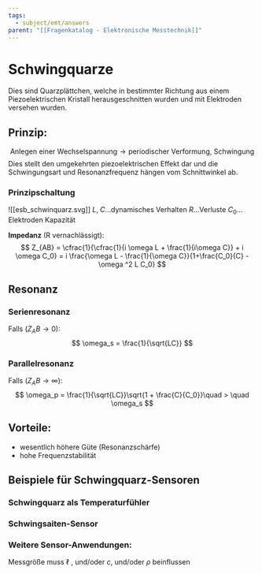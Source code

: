```yaml
---
tags:
  - subject/emt/answers
parent: "[[Fragenkatalog - Elektronische Messtechnik]]"
---
```

# Schwingquarze
Dies sind Quarzplättchen, welche in bestimmter Richtung aus einem Piezoelektrischen Kristall herausgeschnitten wurden und mit Elektroden versehen wurden.
## Prinzip:
$$
	\text{Anlegen einer Wechselspannung} \to \text{periodischer Verformung, Schwingung}
$$
Dies stellt den umgekehrten piezoelektrischen Effekt dar und die Schwingungsart und Resonanzfrequenz hängen vom Schnittwinkel ab.
### Prinzipschaltung
![[esb_schwinquarz.svg]]
$L,\;C\dots\text{dynamisches Verhalten}$
$R\dots\text{Verluste}$
$C_0\dots\text{Elektroden Kapazität}$

**Impedanz** (R vernachlässigt):
$$
	Z_{AB} = \cfrac{1}{\cfrac{1}{i \omega L + \frac{1}{i\omega C}} + i \omega C_0} =
	i \frac{\omega L - \frac{1}{\omega C}}{1+\frac{C_0}{C} - \omega ^2 L C_0}
$$
## Resonanz

### Serienresonanz
Falls $(Z_AB \to 0)$:
$$
	\omega_s = \frac{1}{\sqrt{LC}}
$$
### Parallelresonanz
Falls $(Z_AB \to \infty)$:
$$
	\omega_p = \frac{1}{\sqrt{LC}}\sqrt{1 + \frac{C}{C_0}}\quad > \quad \omega_s
$$
## Vorteile:
- wesentlich höhere Güte (Resonanzschärfe)
- hohe Frequenzstabilität
## Beispiele für Schwingquarz-Sensoren
### Schwingquarz als Temperaturfühler

### Schwingsaiten-Sensor

### Weitere Sensor-Anwendungen:
Messgröße muss $\ell$ , und/oder $c$, und/oder $\rho$ beinflussen